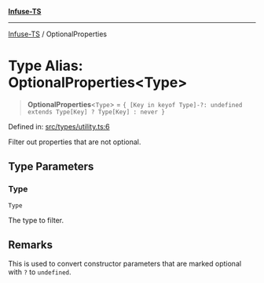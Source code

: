 [**Infuse-TS**](../README.md)

***

[Infuse-TS](../README.md) / OptionalProperties

# Type Alias: OptionalProperties\<Type\>

> **OptionalProperties**\<`Type`\> = `{ [Key in keyof Type]-?: undefined extends Type[Key] ? Type[Key] : never }`

Defined in: [src/types/utility.ts:6](https://github.com/D-Kay6/Infuse-TS/blob/2b827980e37dbd9518746d6b95150b5d8563c940/src/types/utility.ts#L6)

Filter out properties that are not optional.

## Type Parameters

### Type

`Type`

The type to filter.

## Remarks

This is used to convert constructor parameters that are marked optional with `?` to `undefined`.
